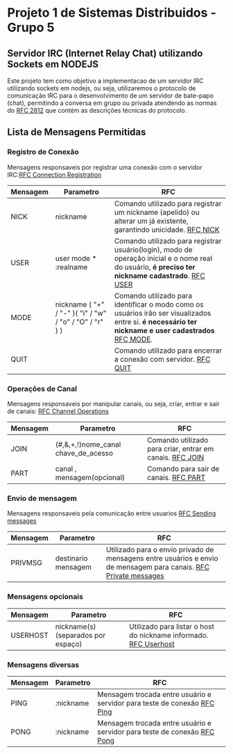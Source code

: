 # Projeto 1 de Sistemas Distribuidos - Grupo 5

## Servidor IRC (Internet Relay Chat) utilizando Sockets em NODEJS

Este projeto tem como objetivo a implementacao de um servidor IRC utilizando sockets em nodejs, ou seja, utilizaremos o protocolo de comunicação IRC para o desenvolvimento de um servidor de bate-papo (chat), permitindo a conversa em grupo ou privada atendendo as normas do [RFC 2812](https://pt.wikipedia.org/wiki/Request_for_Comments)  que contém as descrições técnicas do protocolo.

## Lista de Mensagens Permitidas

### Registro de Conexão
Mensagens responsaveis por registrar uma conexão com o servidor IRC:[RFC Connection Registration](https://tools.ietf.org/html/rfc2812#section-3.1")

| Mensagem | Parametro | RFC |
| -------- | --------- | --- |
|NICK| nickname |Comando utilizado para registrar um nickname (apelido) ou alterar um já existente, garantindo unicidade. [RFC NICK](https://tools.ietf.org/html/rfc2812#section-3.1.2)|
|USER | user mode \* :realname | Comando utilizado para registrar usuário(login), modo de operação inicial e o nome real do usuário, **é preciso ter nickname cadastrado**. [RFC USER](https://tools.ietf.org/html/rfc2812#section-3.1.3)|
|MODE|nickname ( "+" / "-" )( "i" / "w" / "o" / "O" / "r" ) )|Comando utilizado para identificar o modo como os usuários irão ser visualizados entre si. **é necessário ter nickname e user cadastrados** [RFC MODE](href=https://tools.ietf.org/html/rfc2812#section-3.1.5).|
|QUIT||Comando utilizado para encerrar a conexão com servidor. [RFC QUIT](https://tools.ietf.org/html/rfc2812#section-3.1.7)

### Operações de Canal
Mensagens responsaveis por manipular canais, ou seja, criar, entrar e sair de canais: [RFC Channel Operations](https://tools.ietf.org/html/rfc2812#section-3.2")

| Mensagem | Parametro | RFC |
| -------- | --------- | --- |
|JOIN | (#,&,+,!)nome_canal chave_de_acesso|Comando utilizado para criar, entrar em canais. [RFC JOIN](https://tools.ietf.org/html/rfc2812#section-3.1.2)|
|PART|canal , mensagem(opcional)|Comando para sair de canais. [RFC PART](https://tools.ietf.org/html/rfc2812#section-3.2.2)|

### Envio de mensagem
Mensagens responsaveis pela comunicação entre usuarios [RFC Sending messages](https://tools.ietf.org/html/rfc2812#section-3.3)

| Mensagem | Parametro | RFC |
| -------- | --------- | --- |
|PRIVMSG | destinario mensagem | Utilizado para o envio privado de mensagens entre usuários e envio de mensagem para canais. [RFC Private messages](https://tools.ietf.org/html/rfc2812#section-3.3.1)|

### Mensagens opcionais

| Mensagem | Parametro | RFC |
| -------- | --------- | --- |
|USERHOST|nickname(s) (separados por espaço) | Utilizado para listar o host do nickname informado. [RFC Userhost](https://tools.ietf.org/html/rfc2812#section-4.8)|

### Mensagens diversas

| Mensagem | Parametro | RFC |
| -------- | --------- | --- |
|PING |:nickname | Mensagem trocada entre usuário e servidor para teste de conexão [RFC Ping](https://tools.ietf.org/html/rfc2812#section-3.7.2)|
|PONG |:nickname |Mensagem trocada entre usuário e servidor para teste de conexão [RFC Pong](https://tools.ietf.org/html/rfc2812#section-3.7.3)|

